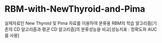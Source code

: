 # RBM-with-NewThyroid-and-Pima
실제자료인 New Thyroid 및 Pima 자료를 이용하여 분류용 RBM의 학습 알고리즘[기존의 CD 알고리즘과 평균 CD 알고리즘]의 분류성능을 비교[성능지표 : 정확도와 AUC를 사용]
